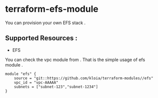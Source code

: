 # terraform-efs-module

You can provision your own EFS stack .

## Supported Resources : 
* EFS 

You can check the vpc module from <a href="/main.tf"></a> . That is the simple usage of efs module .


```
module "efs" {
    source = "git::https://github.com/kloia/terraform-modules//efs"
    vpc_id = "vpc-AAAAA"
    subnets = ["subnet-123","subnet-1234"]
}
```